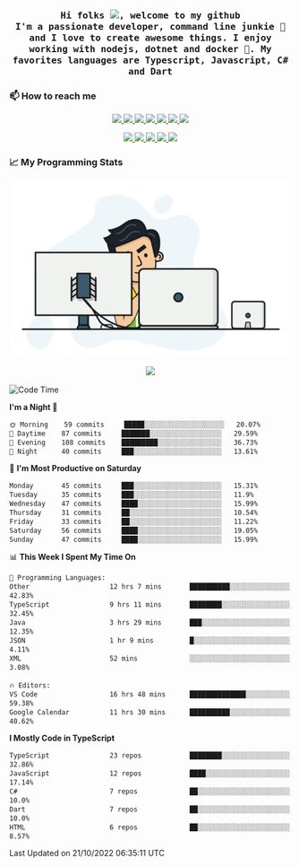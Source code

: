 <h3 align="center">
  <samp>
  Hi folks <img src="https://user-images.githubusercontent.com/42378118/110234147-e3259600-7f4e-11eb-95be-0c4047144dea.gif" width="25">, welcome to my github
  <br/>
  I'm a passionate developer, command line junkie 🧬 and I love to create awesome things. I enjoy working with nodejs, dotnet and docker 🐳. My favorites languages are Typescript, Javascript, C# and Dart
  </samp>
</h3>

### 📫 How to reach me

<p align="center">
 <a href="https://buster95.github.io">
  <img src="https://img.shields.io/badge/buster95-%23206A5D.svg?&style=flat" />
 </a>

 <a href="https://www.linkedin.com/in/walter-corrales">
  <img src="https://img.shields.io/badge/Linkedin-%230077B5.svg?&style=flat&logo=linkedin&logoColor=white" />
 </a>

 <a href="mailto:corraleswalter@live.com">
  <img src="https://img.shields.io/badge/Microsoft-%23F65314.svg?&style=flat&logo=Microsoft" />
 </a>

 <a href="https://join.skype.com/invite/sHS1s5NqCXhJ">
  <img src="https://img.shields.io/badge/Skype-%2300AFF0.svg?&style=flat&logo=skype&logoColor=white" />
 </a>

 <a href="mailto:walter.r.corrales@gmail.com">
  <img src="https://img.shields.io/badge/Gmail-%23C14438.svg?&style=flat&logo=Gmail&logoColor=white" />
 </a>

 <a href="https://wa.me/50585154220">
  <img src="https://img.shields.io/badge/Whatsapp-%2300BFA5.svg?&style=flat&logo=Whatsapp&logoColor=white" />
 </a>

 <a href="https://t.me/KingBuster95">
  <img src="https://img.shields.io/badge/Telegram-%230088cc.svg?&style=flat&logo=Telegram&logoColor=white" />
 </a>
</p>

<p align="center">
  <a href="https://buster95.github.io">
    <img src="https://badges.pufler.dev/visits/buster95/buster95?style=flat&color=green&logo=github">
  </a>
  <a href="https://buster95.github.io">
    <img src="https://badges.pufler.dev/years/buster95?style=flat&color=green&logo=github">
  </a>
  <a href="https://buster95.github.io">
    <img src="https://badges.pufler.dev/repos/buster95?style=flat&color=green&logo=github">
  </a>
  <a href="https://buster95.github.io">
    <img src="https://badges.pufler.dev/gists/buster95?style=flat&color=green&logo=github">
  </a>
  <a href="https://buster95.github.io">
    <img src="https://badges.pufler.dev/commits/monthly/buster95?style=flat&color=green&logo=github">
  </a>
</p>

### 📈 My Programming Stats

<p align="center">
 <img src="https://github.com/buster95/buster95/blob/master/assets/coder.gif" alt="Coder GIF" style="max-width:500px">
</p>

<p align = "center">
  <img src="https://github-readme-stats.vercel.app/api?username=buster95&count_private=true&show_icons=true&theme=tokyonight&line_height=30&hide_border=true">
</p>

<!--START_SECTION:waka-->
![Code Time](http://img.shields.io/badge/Code%20Time-2%2C313%20hrs%2046%20mins-blue)

**I'm a Night 🦉** 

```text
🌞 Morning    59 commits     █████░░░░░░░░░░░░░░░░░░░░   20.07% 
🌆 Daytime    87 commits     ███████░░░░░░░░░░░░░░░░░░   29.59% 
🌃 Evening    108 commits    █████████░░░░░░░░░░░░░░░░   36.73% 
🌙 Night      40 commits     ███░░░░░░░░░░░░░░░░░░░░░░   13.61%

```
📅 **I'm Most Productive on Saturday** 

```text
Monday       45 commits     ███░░░░░░░░░░░░░░░░░░░░░░   15.31% 
Tuesday      35 commits     ███░░░░░░░░░░░░░░░░░░░░░░   11.9% 
Wednesday    47 commits     ████░░░░░░░░░░░░░░░░░░░░░   15.99% 
Thursday     31 commits     ██░░░░░░░░░░░░░░░░░░░░░░░   10.54% 
Friday       33 commits     ██░░░░░░░░░░░░░░░░░░░░░░░   11.22% 
Saturday     56 commits     ████░░░░░░░░░░░░░░░░░░░░░   19.05% 
Sunday       47 commits     ████░░░░░░░░░░░░░░░░░░░░░   15.99%

```


📊 **This Week I Spent My Time On** 

```text
💬 Programming Languages: 
Other                    12 hrs 7 mins       ██████████░░░░░░░░░░░░░░░   42.83% 
TypeScript               9 hrs 11 mins       ████████░░░░░░░░░░░░░░░░░   32.45% 
Java                     3 hrs 29 mins       ███░░░░░░░░░░░░░░░░░░░░░░   12.35% 
JSON                     1 hr 9 mins         █░░░░░░░░░░░░░░░░░░░░░░░░   4.11% 
XML                      52 mins             ░░░░░░░░░░░░░░░░░░░░░░░░░   3.08%

🔥 Editors: 
VS Code                  16 hrs 48 mins      ██████████████░░░░░░░░░░░   59.38% 
Google Calendar          11 hrs 30 mins      ██████████░░░░░░░░░░░░░░░   40.62%

```

**I Mostly Code in TypeScript** 

```text
TypeScript               23 repos            ████████░░░░░░░░░░░░░░░░░   32.86% 
JavaScript               12 repos            ████░░░░░░░░░░░░░░░░░░░░░   17.14% 
C#                       7 repos             ██░░░░░░░░░░░░░░░░░░░░░░░   10.0% 
Dart                     7 repos             ██░░░░░░░░░░░░░░░░░░░░░░░   10.0% 
HTML                     6 repos             ██░░░░░░░░░░░░░░░░░░░░░░░   8.57%

```



 Last Updated on 21/10/2022 06:35:11 UTC
<!--END_SECTION:waka-->
